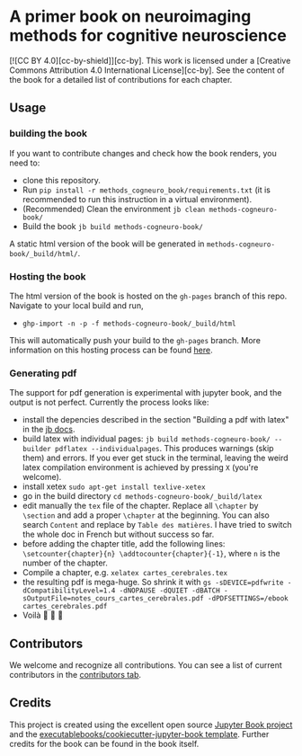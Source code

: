 # A primer book on neuroimaging methods for cognitive neuroscience
[![CC BY 4.0][cc-by-shield]][cc-by]. This work is licensed under a
[Creative Commons Attribution 4.0 International License][cc-by]. See the content of the book for a detailed list of contributions for each chapter.

## Usage

### building the book

If you want to contribute changes and check how the book renders, you need to:
- clone this repository.
- Run `pip install -r methods_cogneuro_book/requirements.txt` (it is recommended to run this instruction in a virtual environment).
- (Recommended) Clean the environment `jb clean methods-cogneuro-book/`
- Build the book `jb build methods-cogneuro-book/`

A static html version of the book will be generated in `methods-cogneuro-book/_build/html/`.

### Hosting the book

The html version of the book is hosted on the `gh-pages` branch of this repo. Navigate to your local build and run,
- `ghp-import -n -p -f methods-cogneuro-book/_build/html`

This will automatically push your build to the `gh-pages` branch. More information on this hosting process can be found [here](https://jupyterbook.org/publish/gh-pages.html#manually-host-your-book-with-github-pages).

### Generating pdf

The support for pdf generation is experimental with jupyter book, and the output is not perfect. Currently the process looks like:
 * install the depencies described in the section "Building a pdf with latex" in the [jb docs](https://jupyterbook.org/advanced/pdf.html).
 * build latex with individual pages: `jb build methods-cogneuro-book/ --builder pdflatex --individualpages`. This produces warnings (skip them) and errors. If you ever get stuck in the terminal, leaving the weird latex compilation environment is achieved by pressing `X` (you're welcome).
 * install xetex `sudo apt-get install texlive-xetex`
 * go in the build directory `cd methods-cogneuro-book/_build/latex`
 * edit manually the `tex` file of the chapter. Replace all `\chapter` by `\section` and add a proper `\chapter` at the beginning. You can also search `Content` and replace by `Table des matières`. I have tried to switch the whole doc in French but without success so far.
 * before adding the chapter title, add the following lines: `\setcounter{chapter}{n} \addtocounter{chapter}{-1}`, where `n` is the number of the chapter.
 * Compile a chapter, e.g. `xelatex cartes_cerebrales.tex`
 * the resulting pdf is mega-huge. So shrink it with `gs -sDEVICE=pdfwrite -dCompatibilityLevel=1.4 -dNOPAUSE -dQUIET -dBATCH -sOutputFile=notes_cours_cartes_cerebrales.pdf -dPDFSETTINGS=/ebook cartes_cerebrales.pdf`
 * Voilà 🎉 🎉 🎉

## Contributors

We welcome and recognize all contributions. You can see a list of current contributors in the [contributors tab](https://github.com/psy3018/notes_cours_psy3018/graphs/contributors).

## Credits

This project is created using the excellent open source [Jupyter Book project](https://jupyterbook.org/) and the [executablebooks/cookiecutter-jupyter-book template](https://github.com/executablebooks/cookiecutter-jupyter-book). Further credits for the book can be found in the book itself.
